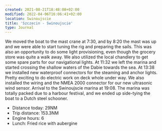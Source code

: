 ```yaml
---
created: 2021-08-21T18:48:08+02:00
modified: 2022-04-06T16:06:41+02:00
location: Swinoujscie
title: 'Szczecin - Swinoujscie'
type: Journal
---
```


We moved the boat to the mast crane at 7:30, and by 8:20 the mast was up and we were able to start tuning the rig and preparing the sails.
This was also an opportunity to do some light provisioning, even though the grocery store was quite a walk away. We also utilized the local chandlery to get some spare parts for our navigational lights.
At 11:32 we left the marina and started crossing the shallow waters of the Dabie towards the sea.
At 13:38 we installed new waterproof connectors for the steaming and anchor lights. Pretty exciting to do electric work on deck whole under way.
We also installed the wiring and the NMEA 2000 connector for our new ultrasonic wind sensor.
Arrival to the Swinoujscie marina at 19:08. The marina was totally packed due to a harbour festival, and we ended up side-tying the boat to a Dutch steel schooner.


* Distance today: 29NM
* Trip distance: 153.3NM
* Engine hours: 6
* Lunch: Fried rice with aubergine
